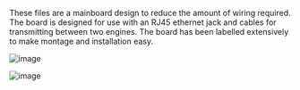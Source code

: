 These files are a mainboard design to reduce the amount of wiring required. The board is designed for use with an RJ45 ethernet jack and cables for transmitting between two engines.
The board has been labelled extensively to make montage and installation easy.

![image](https://github.com/user-attachments/assets/4b0b2ab0-4095-45c0-9e9a-a284c4a08659)




![image](https://github.com/user-attachments/assets/2becfe75-d2bf-4609-a447-e6d127d11232)



